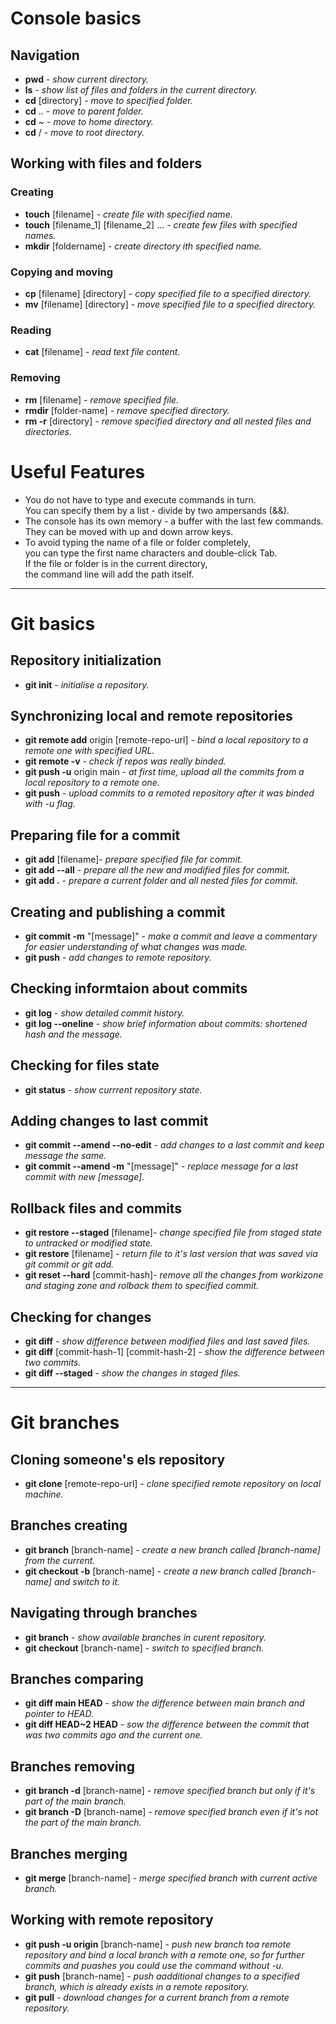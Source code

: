 # Console basics

## Navigation
- **pwd** - _show current directory._
- **ls** - _show list of files and folders in the current directory._
- **cd** [directory] - _move to specified folder._
- **cd** .. - _move to parent folder._
- **cd** ~ - _move to home directory._
- **cd** / - _move to root directory._

## Working with files and folders

### Creating
- **touch** [filename] - _create file with specified name._
- **touch** [filename_1] [filename_2] ... - _create few files with specified names._
- **mkdir** [foldername] - _create directory ith specified name._

### Copying and moving
- **cp** [filename] [directory] - _copy specified file to a specified directory._
- **mv** [filename] [directory] - _move specified file to a specified directory._

### Reading
- **cat** [filename] - _read text file content._

### Removing
- **rm** [filename] - _remove specified file._
- **rmdir** [folder-name] - _remove specified directory._
- **rm -r** [directory] - _remove specified directory and all nested files and directories._

# Useful Features
* You do not have to type and execute commands in turn.<br>You can specify them by a list - divide by two ampersands (&&).
* The console has its own memory - a buffer with the last few commands.<br>They can be moved with up and down arrow keys.
* To avoid typing the name of a file or folder completely,<br>you can type the first name characters and double-click Tab.<br>If the file or folder is in the current directory,<br>the command line will add the path itself.

---

# Git basics

## Repository initialization
- **git init** - _initialise a repository._

## Synchronizing local and remote repositories
- **git remote add** origin [remote-repo-url] - _bind a local repository to a remote one with specified URL._
- **git remote -v** - _check if repos was really binded._
- **git push -u** origin main - _at first time, upload all the commits from a local repository to a remote one._
- **git push** - _upload commits to a remoted repository after it was binded with -u flag._

## Preparing file for a commit
- **git add** [filename]- _prepare specified file for commit._
- **git add --all** - _prepare all the new and modified files for commit._
- **git add .** - _prepare a current folder and all nested files for commit._

## Creating and publishing a commit
- **git commit -m** "[message]" - _make a commit and leave a commentary for easier understanding of what changes was made._
- **git push** - _add changes to remote repository._

## Checking informtaion about commits
- **git log** - _show detailed commit history._
- **git log --oneline** - _show brief information about commits: shortened hash and the message._

## Checking for files state
- **git status** - _show currrent repository state._

## Adding changes to last commit
- **git commit --amend --no-edit** - _add changes to a last commit and keep message the same._
- **git commit --amend -m** "[message]" - _replace message for a last commit with new [message]._

## Rollback files and commits
- **git restore --staged** [filename]- _change specified file from staged state to untracked or modified state._
- **git restore** [filename] - _return file to it's last version that was saved via git commit or git add._
- **git reset --hard** [commit-hash]- _remove all the changes from workizone and staging zone and rolback them to specified commit._

## Checking for changes
- **git diff** - _show difference between modified files and last saved files._
- **git diff** [commit-hash-1] [commit-hash-2] - _show the difference between two commits._
- **git diff --staged** - _show the changes in staged files._

---

# Git branches

## Cloning someone's els repository
- **git clone** [remote-repo-url] - _clone specified remote repository on local machine._

## Branches creating
- **git branch** [branch-name] - _create a new branch called [branch-name] from the current._
- **git checkout -b** [branch-name] - _create a new branch called [branch-name] and switch to it._

## Navigating through branches
- **git branch** - _show available branches in curent repository._
- **git checkout** [branch-name] - _switch to specified branch._

## Branches comparing
- **git diff main HEAD** - _show the difference between main branch and pointer to HEAD._
- **git diff HEAD~2 HEAD** - _sow the difference between the commit that was two commits ago and the current one._

## Branches removing
- **git branch -d** [branch-name] - _remove specified branch but only if it's part of the main branch._
- **git branch -D** [branch-name] - _remove specified branch even if it's not the part of the main branch._

## Branches merging
- **git merge** [branch-name] - _merge specified branch with current active branch._

## Working with remote repository
- **git push -u origin** [branch-name] - _push new branch toa remote repository and bind a local branch with a remote one, so for further commits and puashes you could use the command without -u._
- **git push** [branch-name] - _push aadditional changes to a specified branch, which is already exists in a remote repository._
- **git pull** - _download changes for a current branch from a remote repository._
